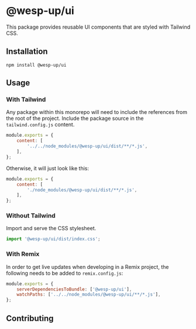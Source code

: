 # @wesp-up/ui

This package provides reusable UI components that are styled with Tailwind CSS.

## Installation

```shell
npm install @wesp-up/ui
```

## Usage

### With Tailwind

Any package within this monorepo will need to include the references from the root of the project. Include the package source in the `tailwind.config.js` content.

```javascript
module.exports = {
    content: [
        '../../node_modules/@wesp-up/ui/dist/**/*.js',
    ],
};
```

Otherwise, it will just look like this:

```javascript
module.exports = {
    content: [
        './node_modules/@wesp-up/ui/dist/**/*.js',
    ],
};
```

### Without Tailwind

Import and serve the CSS stylesheet.

```javascript
import '@wesp-up/ui/dist/index.css';
```

### With Remix

In order to get live updates when developing in a Remix project, the following needs to be added to `remix.config.js`:

```javascript
module.exports = {
    serverDependenciesToBundle: ['@wesp-up/ui'],
    watchPaths: ['../../node_modules/@wesp-up/ui/**/*.js'],
};
```

## Contributing
